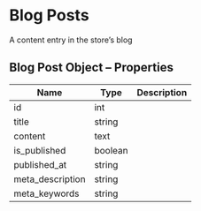# <span class="jumptarget"> Blog Posts </span>

A content entry in the store’s blog

## <span class="jumptarget"> Blog Post Object – Properties </span>

| Name | Type | Description |
| --- | --- | --- |
| id | int |
| title | string |
| content | text |
| is_published | boolean |
| published_at | string |
| meta_description | string |
| meta_keywords | string 
